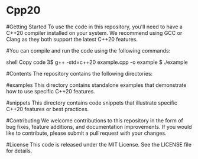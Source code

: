 # Cpp20

#Getting Started
To use the code in this repository, you'll need to have a C++20 compiler installed on your system. We recommend using GCC or Clang as they both support the latest C++20 features.

#You can compile and run the code using the following commands:

shell
Copy code
3$ g++ -std=c++20 example.cpp -o example
$ ./example

#Contents
The repository contains the following directories:

#examples
This directory contains standalone examples that demonstrate how to use specific C++20 features.

#snippets
This directory contains code snippets that illustrate specific C++20 features or best practices.

#Contributing
We welcome contributions to this repository in the form of bug fixes, feature additions, and documentation improvements. If you would like to contribute, please submit a pull request with your changes.

#License
This code is released under the MIT License. See the LICENSE file for details.
